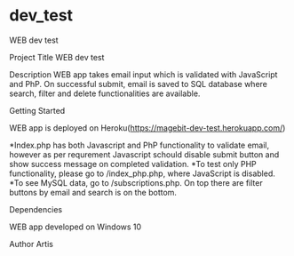 # dev_test
WEB dev test

Project Title
WEB dev test

Description
WEB app takes email input which is validated with JavaScript and PhP. On successful submit, email is saved to SQL database where search, filter and delete functionalities are available.

Getting Started

WEB app is deployed on Heroku(https://magebit-dev-test.herokuapp.com/)

*Index.php has both Javascript and PhP functionality to validate email, however as per requrement Javascript schould disable submit button and show success message on completed validation. 
*To test only PHP functionality, please go to /index_php.php, where JavaScript is disabled.
*To see MySQL data, go to /subscriptions.php. On top there are filter buttons by email and search is on the bottom.

Dependencies

WEB app developed on Windows 10

Author 
Artis
